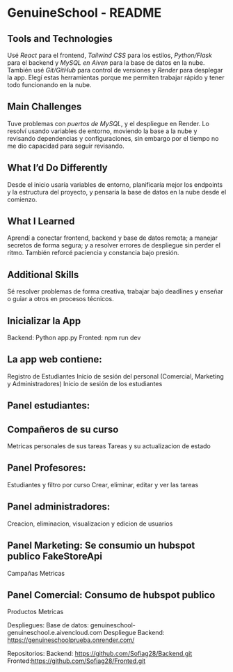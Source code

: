 # GenuineSchool - README

## Tools and Technologies
Usé *React* para el frontend, *Tailwind CSS* para los estilos, *Python/Flask* para el backend y *MySQL en Aiven* para la base de datos en la nube. También usé *Git/GitHub* para control de versiones y *Render* para desplegar la app. Elegí estas herramientas porque me permiten trabajar rápido y tener todo funcionando en la nube.

## Main Challenges
Tuve problemas con *puertos de MySQL*, y el despliegue en Render. Lo resolví usando variables de entorno, moviendo la base a la nube y revisando dependencias y configuraciones, sin embargo por el tiempo no me dio capacidad para seguir revisando.

## What I’d Do Differently
Desde el inicio usaría variables de entorno, planificaría mejor los endpoints y la estructura del proyecto, y pensaría la base de datos en la nube desde el comienzo.

## What I Learned
Aprendí a conectar frontend, backend y base de datos remota; a manejar secretos de forma segura; y a resolver errores de despliegue sin perder el ritmo. También reforcé paciencia y constancia bajo presión.

## Additional Skills
Sé resolver problemas de forma creativa, trabajar bajo deadlines y enseñar o guiar a otros en procesos técnicos.

## Inicializar la App
Backend: Python app.py
Fronted: npm run dev

## La app web contiene:
Registro de Estudiantes
Inicio de sesión del personal (Comercial, Marketing y Administradores)
Inicio de sesión de los estudiantes

## Panel estudiantes:
## Compañeros de su curso
Metricas personales de sus tareas
Tareas y su actualizacion de estado

## Panel Profesores:
Estudiantes y filtro por curso
Crear, eliminar, editar y ver las tareas

## Panel administradores:
Creacion, eliminacion, visualizacion y edicion de usuarios

## Panel Marketing: Se consumio un hubspot publico FakeStoreApi
Campañas
Metricas

## Panel Comercial: Consumo de hubspot publico
Productos
Metricas

Despliegues: 
Base de datos: genuineschool-genuineschool.e.aivencloud.com
Despliegue Backend: https://genuineschoolprueba.onrender.com/ 

Repositorios:
Backend: https://github.com/Sofiag28/Backend.git
Fronted:https://github.com/Sofiag28/Fronted.git



